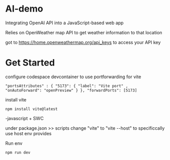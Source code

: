 # AI-demo
Integrating OpenAI API into a JavaScript-based web app

Relies on OpenWeather map API to get weather information to that location

got to https://home.openweathermap.org/api_keys to access your API key

# Get Started
configure codespace devcontainer to use portforwarding for vite

`
"portsAttributes" : {
   "5173": {
     "label": "Vite port" ,
     "onAutoForward": "openPreview"
  }
},
  "forwardPorts": [5173]
  `

install vite

`npm install vite@latest`

-javascript + SWC

under package.json >> scripts change "vite" to "vite --host" to specificcally use host env provides

Run env

`npm run dev`
